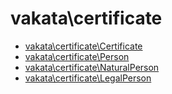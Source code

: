 # vakata\certificate

* [vakata\certificate\Certificate](Certificate.md) 
* [vakata\certificate\Person](Person.md) 
* [vakata\certificate\NaturalPerson](NaturalPerson.md) 
* [vakata\certificate\LegalPerson](LegalPerson.md) 

